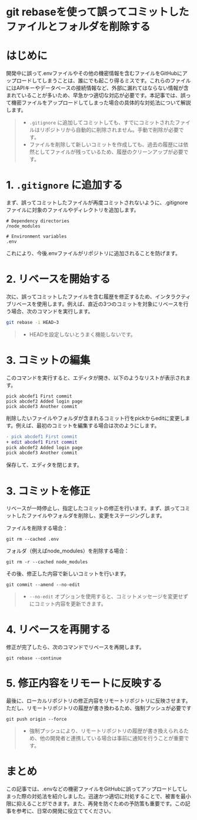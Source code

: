 # git rebaseを使って誤ってコミットしたファイルとフォルダを削除する

# はじめに

開発中に誤って.envファイルやその他の機密情報を含むファイルをGitHubにアップロードしてしまうことは、誰にでも起こり得るミスです。これらのファイルにはAPIキーやデータベースの接続情報など、外部に漏れてはならない情報が含まれていることが多いため、早急かつ適切な対応が必要です。本記事では、誤って機密ファイルをアップロードしてしまった場合の具体的な対処法について解説します。

>* `.gitignore` に追加してコミットしても、すでにコミットされたファイルはリポジトリから自動的に削除されません。手動で削除が必要です。
>* ファイルを削除して新しいコミットを作成しても、過去の履歴には依然としてファイルが残っているため、履歴のクリーンアップが必要です。

# 1. `.gitignore` に追加する

まず、誤ってコミットしたファイルが再度コミットされないように、.gitignoreファイルに対象のファイルやディレクトリを追加します。

```bash:.gitignore
# Dependency directories
/node_modules

# Environment variables
.env
```

これにより、今後.envファイルがリポジトリに追加されることを防げます。

# 2. リベースを開始する

次に、誤ってコミットしたファイルを含む履歴を修正するため、インタラクティブリベースを使用します。例えば、直近の3つのコミットを対象にリベースを行う場合、次のコマンドを実行します。

```bash
git rebase -i HEAD~3
```

>* HEADを設定しないとうまく機能しないです。

# 3. コミットの編集

このコマンドを実行すると、エディタが開き、以下のようなリストが表示されます。

```batch
pick abcdef1 First commit
pick abcdef2 Added login page
pick abcdef3 Another commit
```

削除したいファイルやフォルダが含まれるコミット行をpickからeditに変更します。例えば、最初のコミットを編集する場合は次のようにします。

```diff batch
- pick abcdef1 First commit
+ edit abcdef1 First commit
pick abcdef2 Added login page
pick abcdef3 Another commit
```

保存して、エディタを閉じます。

# 3. コミットを修正

リベースが一時停止し、指定したコミットの修正を行います。まず、誤ってコミットしたファイルやフォルダを削除し、変更をステージングします。

ファイルを削除する場合：

```batch
git rm --cached .env
```

フォルダ（例えばnode_modules）を削除する場合：

```batch
git rm -r --cached node_modules
```

その後、修正した内容で新しいコミットを行います。

```batch
git commit --amend --no-edit
```

>* `--no-edit` オプションを使用すると、コミットメッセージを変更せずにコミット内容を更新できます。

# 4. リベースを再開する

修正が完了したら、次のコマンドでリベースを再開します。

```batch
git rebase --continue
```

# 5. 修正内容をリモートに反映する

最後に、ローカルリポジトリの修正内容をリモートリポジトリに反映させます。ただし、リモートリポジトリの履歴が書き換わるため、強制プッシュが必要です

```batch
git push origin --force
```

>* 強制プッシュにより、リモートリポジトリの履歴が書き換えられるため、他の開発者と連携している場合は事前に通知を行うことが重要です。

# まとめ

この記事では、.envなどの機密ファイルをGitHubに誤ってアップロードしてしまった際の対処法を紹介しました。迅速かつ適切に対処することで、被害を最小限に抑えることができます。また、再発を防ぐための予防策も重要です。この記事を参考に、日常の開発に役立ててください。
